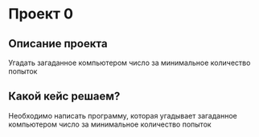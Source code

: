 # Проект 0

## Описание проекта
Угадать загаданное компьютером число за минимальное количество попыток

## Какой кейс решаем?
Необходимо написать программу, которая угадывает загаданное компьютером число за минимальное количество попыток